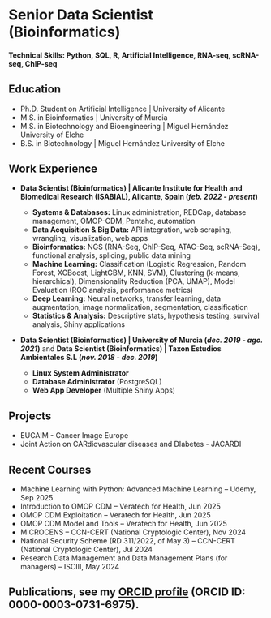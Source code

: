 # Senior Data Scientist (Bioinformatics)

#### Technical Skills: Python, SQL, R, Artificial Intelligence, RNA-seq, scRNA-seq, ChIP-seq

## Education
- Ph.D. Student on Artificial Intelligence | University of Alicante
- M.S. in Bioinformatics | University of Murcia
- M.S. in Biotechnology and Bioengineering | Miguel Hernández University of Elche
- B.S. in Biotechnology | Miguel Hernández University of Elche


## Work Experience
- **Data Scientist (Bioinformatics) | Alicante Institute for Health and Biomedical Research (ISABIAL), Alicante, Spain (_feb. 2022 - present_)**
  - **Systems & Databases:** Linux administration, REDCap, database management, OMOP-CDM, Pentaho, automation
  - **Data Acquisition & Big Data:** API integration, web scraping, wrangling, visualization, web apps
  - **Bioinformatics:** NGS (RNA-Seq, ChIP-Seq, ATAC-Seq, scRNA-Seq), functional analysis, splicing, public data mining
  - **Machine Learning:** Classification (Logistic Regression, Random Forest, XGBoost, LightGBM, KNN, SVM), Clustering (k-means, hierarchical), Dimensionality Reduction (PCA, UMAP), Model Evaluation (ROC analysis, performance metrics)
  - **Deep Learning:** Neural networks, transfer learning, data augmentation, image normalization, segmentation, classification
  - **Statistics & Analysis:** Descriptive stats, hypothesis testing, survival analysis, Shiny applications

- **Data Scientist (Bioinformatics) | University of Murcia (_dec. 2019 - ago. 2021_)** and **Data Scientist (Bioinformatics) | Taxon Estudios Ambientales S.L (_nov. 2018 - dec. 2019_)**
  - **Linux System Administrator**
  - **Database Administrator** (PostgreSQL)
  - **Web App Developer** (Multiple Shiny Apps)

## Projects
- EUCAIM - Cancer Image Europe
- Joint Action on CARdiovascular diseases and DIabetes - JACARDI

## Recent Courses
- Machine Learning with Python: Advanced Machine Learning – Udemy, Sep 2025
- Introduction to OMOP CDM – Veratech for Health, Jun 2025
- OMOP CDM Exploitation – Veratech for Health, Jun 2025
- OMOP CDM Model and Tools – Veratech for Health, Jun 2025
- MICROCENS – CCN-CERT (National Cryptologic Center), Nov 2024
- National Security Scheme (RD 311/2022, of May 3) – CCN-CERT (National Cryptologic Center), Jul 2024
- Research Data Management and Data Management Plans (for managers) – ISCIII, May 2024

## Publications, see my [ORCID profile](https://orcid.org/0000-0003-0731-6975) (ORCID ID: 0000-0003-0731-6975).




